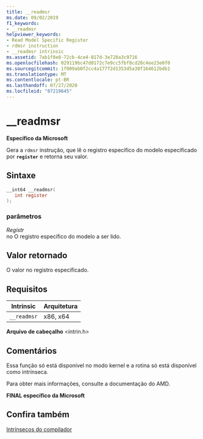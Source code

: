 ```yaml
---
title: __readmsr
ms.date: 09/02/2019
f1_keywords:
- __readmsr
helpviewer_keywords:
- Read Model Specific Register
- rdmsr instruction
- __readmsr intrinsic
ms.assetid: 7ab1f8e8-72cb-4ce4-817d-3e728a3c9716
ms.openlocfilehash: 029119bc47d0172c7e9cc5fbf8cd20c4ee23e0f0
ms.sourcegitcommit: 1f009ab0f2cc4a177f2d1353d5a38f164612bdb1
ms.translationtype: MT
ms.contentlocale: pt-BR
ms.lasthandoff: 07/27/2020
ms.locfileid: "87219645"
---
```

# <a name="__readmsr"></a>__readmsr

**Específico da Microsoft**

Gera a `rdmsr` instrução, que lê o registro específico do modelo especificado por **`register`** e retorna seu valor.

## <a name="syntax"></a>Sintaxe

```C
__int64 __readmsr(
   int register
);
```

### <a name="parameters"></a>parâmetros

*Registr*\
no O registro específico do modelo a ser lido.

## <a name="return-value"></a>Valor retornado

O valor no registro especificado.

## <a name="requirements"></a>Requisitos

|Intrinsic|Arquitetura|
|---------------|------------------|
|`__readmsr`|x86, x64|

**Arquivo de cabeçalho** \<intrin.h>

## <a name="remarks"></a>Comentários

Essa função só está disponível no modo kernel e a rotina só está disponível como intrínseca.

Para obter mais informações, consulte a documentação do AMD.

**FINAL específico da Microsoft**

## <a name="see-also"></a>Confira também

[Intrínsecos do compilador](../intrinsics/compiler-intrinsics.md)
